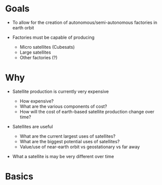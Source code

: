 # Goals
- To allow for the creation of autonomous/semi-autonomous factories in earth orbit

- Factories must be capable of producing
    - Micro satellites (Cubesats)
    - Large satellites
    - Other factories (?)

# Why
- Satellite production is currently very expensive
    - How expensive?
    - What are the various components of cost?
    - How will the cost of earth-based satellite production change over time?


- Satellites are useful
    - What are the current largest uses of satellites?
    - What are the biggest potential uses of satellites?
    - Value/use of near-earth orbit vs geostationary vs far away


- What a satellite is may be very different over time

# Basics

